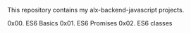 This repository contains my alx-backend-javascript projects.

 0x00. ES6 Basics
0x01. ES6 Promises
0x02. ES6 classes

